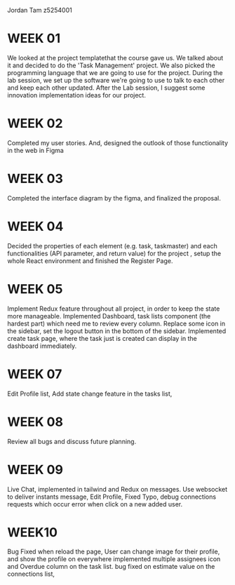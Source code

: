 Jordan Tam z5254001
# WEEK 01

We looked at the project templatethat the course gave us. We talked about it and decided to do the 'Task Management' project. We also picked the programming language that we are going to use for the project. During the lab session, we set up the software we're going to use to talk to each other and keep each other updated. After the Lab session, I suggest some innovation implementation ideas for our project.

# WEEK 02

Completed my user stories. And, designed the outlook of those functionality in the web in Figma

# WEEK 03

Completed the interface diagram by the figma, and finalized the proposal. 

# WEEK 04

Decided the properties of each element (e.g. task, taskmaster) and each functionalities (API parameter, and return value) for the project ,  setup the whole React environment and finished the Register Page.

# WEEK 05

Implement Redux feature throughout all project, in order to keep the state more manageable.
Implemented Dashboard, task lists component (the hardest part) which need me to review every column. Replace some icon in the sidebar, set the logout button in the bottom of the sidebar. Implemented create task page, where the task just is created can display in the dashboard immediately. 

# WEEK 07

Edit Profile list, Add state change feature in the tasks list, 

# WEEK 08

Review all bugs and discuss future planning.
# WEEK 09
Live Chat, implemented in tailwind and Redux on messages. Use websocket to deliver instants message, Edit Profile, Fixed Typo, debug connections requests which occur error when click on a new added user.

# WEEK10

Bug Fixed when reload the page, 
User can change image for their profile, and show the profile on everywhere
implemented multiple assignees icon and Overdue column  on the task list. 
bug fixed on estimate value on the connections list,